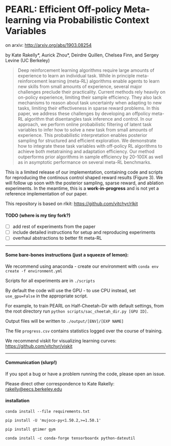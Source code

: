 # PEARL: Efficient Off-policy Meta-learning via Probabilistic Context Variables

on arxiv: http://arxiv.org/abs/1903.08254

by Kate Rakelly*, Aurick Zhou*, Deirdre Quillen, Chelsea Finn, and Sergey Levine (UC Berkeley)

> Deep reinforcement learning algorithms require large amounts of experience to learn an individual
task. While in principle meta-reinforcement learning (meta-RL) algorithms enable agents to learn
new skills from small amounts of experience, several major challenges preclude their practicality.
Current methods rely heavily on on-policy experience, limiting their sample efficiency. They also
lack mechanisms to reason about task uncertainty when adapting to new tasks, limiting their effectiveness
in sparse reward problems. In this paper, we address these challenges by developing an offpolicy meta-RL
algorithm that disentangles task inference and control. In our approach, we perform online probabilistic
filtering of latent task variables to infer how to solve a new task from small amounts of experience.
This probabilistic interpretation enables posterior sampling for structured and efficient exploration.
We demonstrate how to integrate these task variables with off-policy RL algorithms to achieve both metatraining
and adaptation efficiency. Our method outperforms prior algorithms in sample efficiency by 20-100X as well as
in asymptotic performance on several meta-RL benchmarks.

This is a limited release of our implementation, containing code and scripts for reproducing the continous control shaped reward results (Figure 3). We will follow up soon with the posterior sampling, sparse reward, and ablation experiments. In the meantime, this is a **work-in-progress** and is not yet a reference implementation of our paper.

This repository is based on rlkit: https://github.com/vitchyr/rlkit

#### TODO (where is my tiny fork?)
- [ ] add rest of experiments from the paper
- [ ] include detailed instructions for setup and reproducing experiments
- [ ] overhaul abstractions to better fit meta-RL

--------------------------------------

#### Some bare-bones instructions (just a squeeze of lemon):

We recommend using anaconda - create our environment with `conda env create -f environment.yml`

Scripts for all experiments are in `./scripts`

By default the code will use the GPU - to use CPU instead, set `use_gpu=False` in the appropriate script.

For example, to train PEARL on Half-Cheetah-Dir with default settings, from the root directory run `python scripts/sac_cheetah_dir.py [GPU ID]`.

Output files will be written to `./output/[ENV]/[EXP NAME]`

The file `progress.csv` contains statistics logged over the course of training.

We recommend viskit for visualizing learning curves: https://github.com/vitchyr/viskit

--------------------------------------
#### Communication (slurp!)

If you spot a bug or have a problem running the code, please open an issue.

Please direct other correspondence to Kate Rakelly: rakelly@eecs.berkeley.edu

#### installation
`conda install --file requirements.txt`  

`pip install -U 'mujoco-py<1.50.2,>=1.50.1'`

`pip install gtimer gym`

`conda install -c conda-forge tensorboardx python-dateutil`
